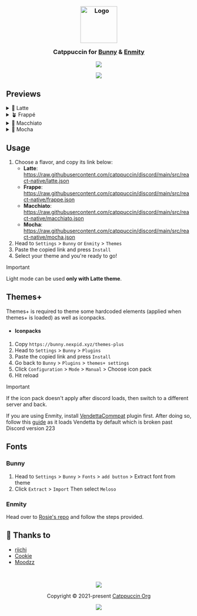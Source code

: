 <h3 align="center">
	<img src="https://raw.githubusercontent.com/catppuccin/catppuccin/main/assets/logos/exports/1544x1544_circle.png" width="100" alt="Logo"/><br/>
	<img src="https://raw.githubusercontent.com/catppuccin/catppuccin/main/assets/misc/transparent.png" height="30" width="0px"/>
	Catppuccin for <a href="https://github.com/pyoncord/Bunny">Bunny</a> & <a href="https://github.com/enmity-mod/enmity">Enmity</a>
	<img src="https://raw.githubusercontent.com/catppuccin/catppuccin/main/assets/misc/transparent.png" height="30" width="0px"/>
</h3>

<p align="center">
	<a href="https://github.com/riivx/vendetta/issues?q=is%3Aissue+is%3Aopen+label%3Amobile"><img src="https://img.shields.io/github/issues/riivx/vendetta?colorA=363a4f&colorB=f5a97f&style=for-the-badge"></a>
</p>

<p align="center">
  <img src="assets/react-native/preview.webp"/>
</p>

## Previews

<details>
<summary>🌻 Latte</summary>
<img src="assets/react-native/latte.webp"/>
</details>
<details>
<summary>🪴 Frappé</summary>
<img src="assets/react-native/frappe.webp"/>
</details>
<details>
<summary>🌺 Macchiato</summary>
<img src="assets/react-native/macchiato.webp"/>
</details>
<details>
<summary>🌿 Mocha</summary> 
<img src="assets/react-native/mocha.webp"/>
</details>

## Usage

1. Choose a flavor, and copy its link below:
	- **Latte**: https://raw.githubusercontent.com/catppuccin/discord/main/src/react-native/latte.json
	- **Frappe**: https://raw.githubusercontent.com/catppuccin/discord/main/src/react-native/frappe.json
	- **Macchiato**: https://raw.githubusercontent.com/catppuccin/discord/main/src/react-native/macchiato.json
	- **Mocha**:  https://raw.githubusercontent.com/catppuccin/discord/main/src/react-native/mocha.json
2. Head to `Settings` > `Bunny` or `Enmity` > `Themes`
3. Paste the copied link and press `Install`
4. Select your theme and you're ready to go!

> [!IMPORTANT]
> Light mode can be used **only with Latte theme**.


## Themes+
Themes+ is required to theme some hardcoded elements (applied when themes+ is loaded) as well as iconpacks.
- #### Iconpacks
1. Copy `https://bunny.nexpid.xyz/themes-plus`
2. Head to `Settings` > `Bunny` > `Plugins`
3. Paste the copied link and press `Install`
4. Go back to `Bunny` > `Plugins` > `themes+ settings`
5. Click `Configuration` > `Mode` > `Manual` > Choose icon pack
6. Hit reload
> [!IMPORTANT]
> If the icon pack doesn't apply after discord loads, then switch to a different server and back.
>
> If you are using Enmity, install [VendettaCommpat](https://discord.com/channels/950850315601711176/1019645460589318165/1211473409154744350) plugin first. After doing so, follow this [guide](https://discord.com/channels/950850315601711176/1239393517151846412) as it loads Vendetta by default which is broken past Discord version 223

## Fonts
### Bunny
1. Head to `Settings` > `Bunny` > `Fonts` > `add button` > Extract font from theme
2. Click `Extract` > `Import` Then select `Meloso`

### Enmity
 Head over to [Rosie's repo](https://github.com/acquitelol/rosiecord?tab=readme-ov-file#how-to-install) and follow the steps provided. 



## 💝 Thanks to

- [riichi](https://github.com/riivx)
- [Cookie](https://github.com/Covkie)
- [Moodzz](https://github.com/Moodzz1)

&nbsp;

<p align="center">
	<img src="https://raw.githubusercontent.com/catppuccin/catppuccin/main/assets/footers/gray0_ctp_on_line.svg?sanitize=true" />
</p>

<p align="center">
	Copyright &copy; 2021-present <a href="https://github.com/catppuccin" target="_blank">Catppuccin Org</a>
</p>

<p align="center">
	<a href="https://github.com/catppuccin/catppuccin/blob/main/LICENSE"><img src="https://img.shields.io/static/v1.svg?style=for-the-badge&label=License&message=MIT&logoColor=d9e0ee&colorA=363a4f&colorB=b7bdf8"/></a>
</p>
